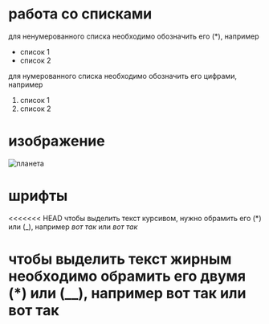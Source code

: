# работа со списками
для ненумерованного списка необходимо обозначить его (*), например
* список 1
* список 2

для нумерованного списка необходимо обозначить его цифрами, например
1. список 1
2. список 2

# изображение

![планета](original_planeti.jpg)

# шрифты

<<<<<<< HEAD
чтобы выделить текст курсивом, нужно обрамить его (*) или (_), например *вот так* или _вот так_

чтобы выделить текст жирным необходимо обрамить его двумя (*) или (__), например **вот так** или __вот так__
=======

